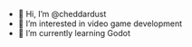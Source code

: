 - 👋 Hi, I’m @cheddardust
- 👀 I’m interested in video game development
- 🌱 I’m currently learning Godot

